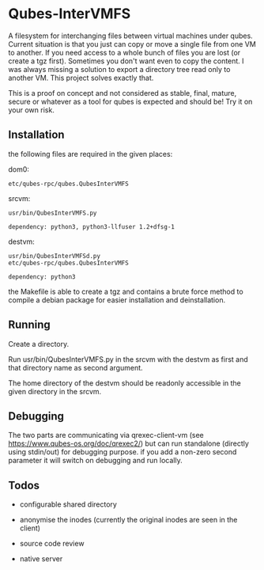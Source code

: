 Qubes-InterVMFS
==============

A filesystem for interchanging files between virtual machines under qubes.
Current situation is that you just can copy or move a single file from one VM
to another.  If you need access to a whole bunch of files you are lost (or
create a tgz first). Sometimes you don't want even to copy the content. I was
always missing a solution to export a directory tree read only to another VM.
This project solves exactly that.

This is a proof on concept and not considered as stable, final, mature, secure
or whatever as a tool for qubes is expected and should be! Try it on your own
risk.

Installation
------------

the following files are required in the given places:

dom0:

	etc/qubes-rpc/qubes.QubesInterVMFS

srcvm:

	usr/bin/QubesInterVMFS.py

	dependency: python3, python3-llfuser 1.2+dfsg-1

destvm:

	usr/bin/QubesInterVMFSd.py
	etc/qubes-rpc/qubes.QubesInterVMFS

	dependency: python3

the Makefile is able to create a tgz and contains a brute force method to
compile a debian package for easier installation and deinstallation.

Running
-------

Create a directory.

Run usr/bin/QubesInterVMFS.py in the srcvm with the destvm as first and that
directory name as second argument.

The home directory of the destvm should be readonly accessible in the given
directory in the srcvm.

Debugging
---------

The two parts are communicating via qrexec-client-vm (see
https://www.qubes-os.org/doc/qrexec2/) but can run standalone (directly using
stdin/out) for debugging purpose. if you add a non-zero second parameter it
will switch on debugging and run locally.

Todos
-----

- configurable shared directory

- anonymise the inodes (currently the original inodes are seen in the client)

- source code review

- native server

